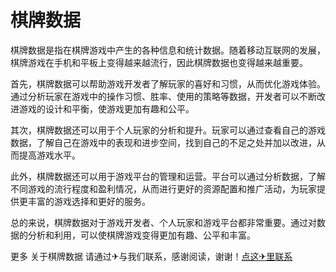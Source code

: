# 棋牌数据

棋牌数据是指在棋牌游戏中产生的各种信息和统计数据。随着移动互联网的发展，棋牌游戏在手机和平板上变得越来越流行，因此棋牌数据也变得越来越重要。

首先，棋牌数据可以帮助游戏开发者了解玩家的喜好和习惯，从而优化游戏体验。通过分析玩家在游戏中的操作习惯、胜率、使用的策略等数据，开发者可以不断改进游戏的设计和平衡，使游戏更加有趣和公平。

其次，棋牌数据还可以用于个人玩家的分析和提升。玩家可以通过查看自己的游戏数据，了解自己在游戏中的表现和进步空间，找到自己的不足之处并加以改进，从而提高游戏水平。

此外，棋牌数据还可以用于游戏平台的管理和运营。平台可以通过分析数据，了解不同游戏的流行程度和盈利情况，从而进行更好的资源配置和推广活动，为玩家提供更丰富的游戏选择和更好的服务。

总的来说，棋牌数据对于游戏开发者、个人玩家和游戏平台都非常重要。通过对数据的分析和利用，可以使棋牌游戏变得更加有趣、公平和丰富。

更多 关于棋牌数据 请通过✈与我们联系，感谢阅读，谢谢！[点这✈里联系](https://ss.k02.cc)